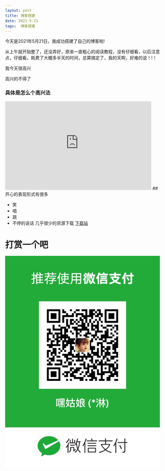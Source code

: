 ```yaml
---
layout: post
title: 博客搭建
date: 2021-5-21
tags:  博客搭建 
---
```


今天是2021年5月21日，我成功搭建了自己的博客啦!
 
   从上午就开始整了，还没弄好，原来一直粗心的阅读教程，没有仔细看，以后注意点，仔细看。耗费了大概多半天的时间，总算搞定了，我的天啊，好难的说！!！
  
我今天很高兴

高兴的不得了

### 具体是怎么个高兴法

<iframe src="https://killeryao-my.sharepoint.com/personal/ceshi_yushen_tk/_layouts/15/Doc.aspx?sourcedoc={dc2f8c9b-1490-4c42-8e61-47758c9e7c3b}&amp;action=embedview" width="476px" height="288px" frameborder="0">这是嵌入 <a target="_blank" href="https://office.com">Microsoft Office</a> 文档，由 <a target="_blank" href="https://office.com/webapps">Office</a> 提供支持。</iframe>
## 开心的表现形式有很多

* 笑
* 唱
* 跳
* 不停的说话
几乎很少的资源下载 [下载站](https://oneair.herokuapp.com)

# **打赏一个吧**

![](/images/wpay.jpg)

